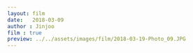 ```yaml
---
layout: film
date:   2018-03-09
author : Jinjoo
film : true
preview: ../../assets/images/film/2018-03-19-Photo_09.JPG
---
```

